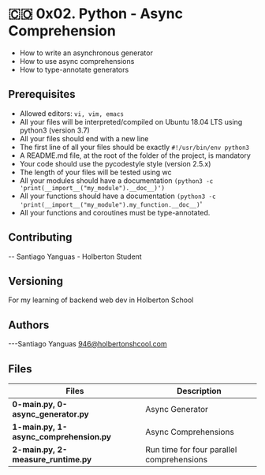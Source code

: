 
# :colombia: 0x02. Python - Async Comprehension

- How to write an asynchronous generator
- How to use async comprehensions
- How to type-annotate generators

## Prerequisites

- Allowed editors: `vi, vim, emacs`
- All your files will be interpreted/compiled on Ubuntu 18.04 LTS using python3 (version 3.7)
- All your files should end with a new line
- The first line of all your files should be exactly `#!/usr/bin/env python3`
- A README.md file, at the root of the folder of the project, is mandatory
- Your code should use the pycodestyle style (version 2.5.x)
- The length of your files will be tested using wc
- All your modules should have a documentation `(python3 -c 'print(__import__("my_module").__doc__)')`
- All your functions should have a documentation `(python3 -c 'print(__import__("my_module").my_function.__doc__)`'
- All your functions and coroutines must be type-annotated.

## Contributing

-- Santiago Yanguas - Holberton Student

## Versioning

For my learning of backend web dev in Holberton School

## Authors

---Santiago Yanguas 946@holbertonshcool.com

## Files

| Files                                   | Description                               |
| --------------------------------------- | ----------------------------------------- |
| **0-main.py, 0-async_generator.py**     | Async Generator                           |
| **1-main.py, 1-async_comprehension.py** | Async Comprehensions                      |
| **2-main.py, 2-measure_runtime.py**     | Run time for four parallel comprehensions |
